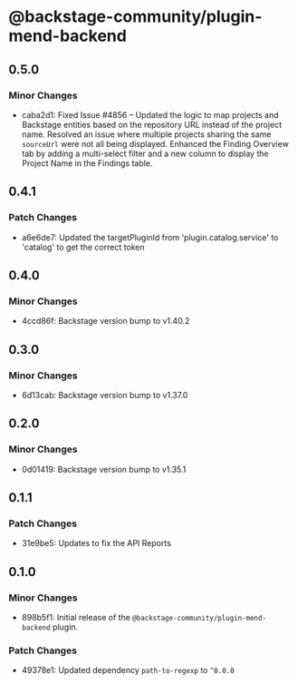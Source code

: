 # @backstage-community/plugin-mend-backend

## 0.5.0

### Minor Changes

- caba2d1: Fixed Issue #4856 – Updated the logic to map projects and Backstage entities based on the repository URL instead of the project name.
  Resolved an issue where multiple projects sharing the same `sourceUrl` were not all being displayed.
  Enhanced the Finding Overview tab by adding a multi-select filter and a new column to display the Project Name in the Findings table.

## 0.4.1

### Patch Changes

- a6e6de7: Updated the targetPluginId from 'plugin.catalog.service' to 'catalog' to get the correct token

## 0.4.0

### Minor Changes

- 4ccd86f: Backstage version bump to v1.40.2

## 0.3.0

### Minor Changes

- 6d13cab: Backstage version bump to v1.37.0

## 0.2.0

### Minor Changes

- 0d01419: Backstage version bump to v1.35.1

## 0.1.1

### Patch Changes

- 31e9be5: Updates to fix the API Reports

## 0.1.0

### Minor Changes

- 898b5f1: Initial release of the `@backstage-community/plugin-mend-backend` plugin.

### Patch Changes

- 49378e1: Updated dependency `path-to-regexp` to `^8.0.0`
